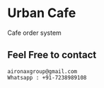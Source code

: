 # Urban Cafe

Cafe order system

## Feel Free to contact

    aironaxgroup@gmail.com
    Whatsapp : +91-7238989108
